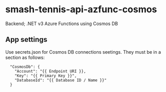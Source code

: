 # smash-tennis-api-azfunc-cosmos
Backend; .NET v3 Azure Functions using Cosmos DB

## App settings
Use secrets.json for Cosmos DB connections seetings. They must be in a section as follows:
```
  "CosmosDb": {
    "Account": "{{ Endpoint URI }},
    "Key": "{{ Primary Key }}",
    "DatabaseId": "{{ Database ID / Name }}"
  }
  ```
  
